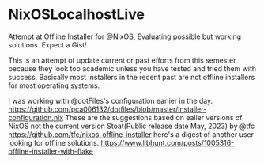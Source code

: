 # NixOSLocalhostLive
Attempt at Offline Installer for @NixOS, Evaluating possible but working solutions. Expect a Gist!

This is an attempt ot update current or past efforts from this semester because they look too academic unless you have tested and tried them with success.
Basically most installers in the recent past are not offline installers for most operating systems.

I was working with @dotFiles's configuration earlier in the day.
https://github.com/pca006132/dotfiles/blob/master/installer-configuration.nix
These are the suggestions based on ealier versions of NixOS not the current version Stoat(Public release date May, 2023) 
by @tfc https://github.com/tfc/nixos-offline-installer here's a digest of another user looking for offline solutions. https://www.libhunt.com/posts/1005316-offline-installer-with-flake

